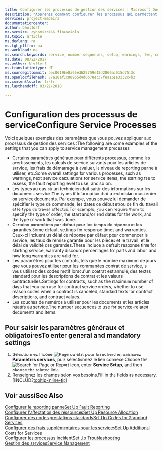 ```yaml
---
title: Configurer les processus de gestion des services | Microsoft Docs
description: "Apprenez comment configurer les processus qui permettent de vérifier que les clients sont satisfaits de votre service client."
services: project-madeira
documentationcenter: 
author: bholtorf
ms.service: dynamics365-financials
ms.topic: article
ms.devlang: na
ms.tgt_pltfrm: na
ms.workload: na
ms.search.keywords: service, number sequences, setup, warnings, fee, contracts, warranties
ms.date: 08/22/2017
ms.author: bholtorf
ms.translationtype: HT
ms.sourcegitcommit: bec0619be0a65e3625759e13d2866ac615d7513c
ms.openlocfilehash: 87a18af2c88955d4d0b78eb37fea161e3332c4b3
ms.contentlocale: fr-fr
ms.lasthandoff: 03/22/2018

---
```

# <a name="configure-service-processes"></a><span data-ttu-id="8ddf0-103">Configuration des processus de service</span><span class="sxs-lookup"><span data-stu-id="8ddf0-103">Configure Service Processes</span></span>
<span data-ttu-id="8ddf0-104">Voici quelques exemples des paramètres que vous pouvez appliquer aux processus de gestion des services :</span><span class="sxs-lookup"><span data-stu-id="8ddf0-104">The following are some examples of the settings that you can apply to service management processes:</span></span>  
  
* <span data-ttu-id="8ddf0-105">Certains paramètres généraux pour différents processus, comme les avertissements, les calculs de service suivants pour les articles de service, les frais de démarrage à évaluer, le niveau de reporting panne à utiliser, etc.</span><span class="sxs-lookup"><span data-stu-id="8ddf0-105">Some overall settings for various processes, such as warnings, next service calculations for service items, the starting fee to assess, the fault reporting level to use, and so on.</span></span>  
* <span data-ttu-id="8ddf0-106">Les types au cas où un technicien doit saisir des informations sur les documents service.</span><span class="sxs-lookup"><span data-stu-id="8ddf0-106">The types if information that a technician must enter on service documents.</span></span> <span data-ttu-id="8ddf0-107">Par exemple, vous pouvez lui demander de spécifier le type de commande, les dates de début et/ou de fin du travail et le type de travail effectué.</span><span class="sxs-lookup"><span data-stu-id="8ddf0-107">For example, you can require them to specify the type of order, the start and/or end dates for the work, and the type of work that was done.</span></span>  
* <span data-ttu-id="8ddf0-108">Certains paramètres par défaut pour les temps de réponse et les garanties.</span><span class="sxs-lookup"><span data-stu-id="8ddf0-108">Some default settings for response times and warranties.</span></span> <span data-ttu-id="8ddf0-109">Ceux-ci incluent un délai de réponse par défaut pour commencer le service, les taux de remise garantie pour les pièces et le travail, et le délai de validité des garanties.</span><span class="sxs-lookup"><span data-stu-id="8ddf0-109">These include a default response time for starting service, warranty discount percentages for parts and labor, and how long warranties are valid for.</span></span>  
* <span data-ttu-id="8ddf0-110">Les paramètres pour les contrats, tels que le nombre maximum de jours que vous pouvez utiliser pour les commandes contrat de service, si vous utilisez des codes motif lorsqu'un contrat est annulé, des textes standard pour les descriptions de contrat et les valeurs contractuelles.</span><span class="sxs-lookup"><span data-stu-id="8ddf0-110">Settings for contracts, such as the maximum number of days that you can use for contract service orders, whether to use reason codes when a contract is canceled, standard texts for contract descriptions, and contract values.</span></span>  
* <span data-ttu-id="8ddf0-111">Les souches de numéros à utiliser pour les documents et les articles relatifs au service.</span><span class="sxs-lookup"><span data-stu-id="8ddf0-111">The number sequences to use for service-related documents and items.</span></span>  

## <a name="to-enter-general-and-mandatory-settings"></a><span data-ttu-id="8ddf0-112">Pour saisir les paramètres généraux et obligatoires</span><span class="sxs-lookup"><span data-stu-id="8ddf0-112">To enter general and mandatory settings</span></span>
1. <span data-ttu-id="8ddf0-113">Sélectionnez l'icône ![Page ou état pour la recherche](media/ui-search/search_small.png "Page ou état pour la recherche"), saisissez **Paramètres services**, puis sélectionnez le lien connexe.</span><span class="sxs-lookup"><span data-stu-id="8ddf0-113">Choose the ![Search for Page or Report](media/ui-search/search_small.png "Search for Page or Report icon") icon, enter **Service Setup**, and then choose the related link.</span></span>
2. <span data-ttu-id="8ddf0-114">Renseignez les champs selon vos besoins.</span><span class="sxs-lookup"><span data-stu-id="8ddf0-114">Fill in the fields as necessary.</span></span> [!INCLUDE[tooltip-inline-tip](includes/tooltip-inline-tip_md.md)]  

## <a name="see-also"></a><span data-ttu-id="8ddf0-115">Voir aussi</span><span class="sxs-lookup"><span data-stu-id="8ddf0-115">See Also</span></span>  
[<span data-ttu-id="8ddf0-116">Configurer le reporting panne</span><span class="sxs-lookup"><span data-stu-id="8ddf0-116">Set Up Fault Reporting</span></span>](service-how-setup-fault-reporting.md)  
[<span data-ttu-id="8ddf0-117">Configurer l'affectation des ressources</span><span class="sxs-lookup"><span data-stu-id="8ddf0-117">Set Up Resource Allocation</span></span>](service-how-setup-resource-allocation.md)  
[<span data-ttu-id="8ddf0-118">Configurer des codes prestations standards</span><span class="sxs-lookup"><span data-stu-id="8ddf0-118">Set Up Codes for Standard Services</span></span>](service-how-setup-service-coding.md)  
[<span data-ttu-id="8ddf0-119">Configurer des frais supplémentaires pour les services</span><span class="sxs-lookup"><span data-stu-id="8ddf0-119">Set Up Additional Costs for Services</span></span>](service-how-setup-service-costs-pricing.md)  
[<span data-ttu-id="8ddf0-120">Configurer les processus incident</span><span class="sxs-lookup"><span data-stu-id="8ddf0-120">Set Up Troubleshooting</span></span>](service-how-setup-troubleshooting.md)  
[<span data-ttu-id="8ddf0-121">Gestion des services</span><span class="sxs-lookup"><span data-stu-id="8ddf0-121">Service Management</span></span>](service-service.md)  

